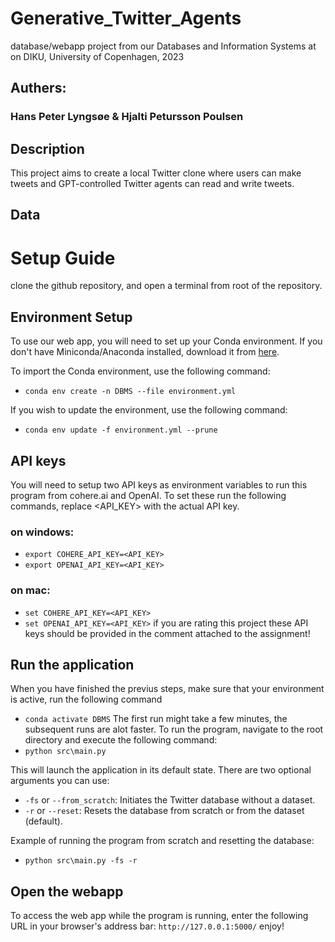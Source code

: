# Generative_Twitter_Agents
database/webapp project from our Databases and Information Systems at on DIKU, University of Copenhagen, 2023
## Authers:
### Hans Peter Lyngsøe & Hjalti Petursson Poulsen

## Description
This project aims to create a local Twitter clone where users can make tweets and GPT-controlled Twitter agents can read and write tweets.
## Data

# Setup Guide
clone the github repository, and open a terminal from root of the repository.

## Environment Setup
To use our web app, you will need to set up your Conda environment. If you don't have Miniconda/Anaconda installed, download it from [here](https://docs.conda.io/en/main/miniconda.html).

To import the Conda environment, use the following command:
- `conda env create -n DBMS --file environment.yml`

If you wish to update the environment, use the following command:
- `conda env update -f environment.yml --prune`

## API keys
You will need to setup two API keys as environment variables to run this program from cohere.ai and OpenAI.
To set these run the following commands, replace <API_KEY> with the actual API key. 
### on windows:
- `export COHERE_API_KEY=<API_KEY>`
- `export OPENAI_API_KEY=<API_KEY>`
### on mac:
- `set COHERE_API_KEY=<API_KEY>`
- `set OPENAI_API_KEY=<API_KEY>`
if you are rating this project these API keys should be provided in the comment attached to the assignment!

## Run the application
When you have finished the previus steps, make sure that your environment is active, run the following command
- `conda activate DBMS`
The first run might take a few minutes, the subsequent runs are alot faster.
To run the program, navigate to the root directory and execute the following command:
- `python src\main.py`

This will launch the application in its default state. There are two optional arguments you can use:
- `-fs` or `--from_scratch`: Initiates the Twitter database without a dataset.
- `-r` or `--reset`: Resets the database from scratch or from the dataset (default).

Example of running the program from scratch and resetting the database:
- `python src\main.py -fs -r`

## Open the webapp
To access the web app while the program is running, enter the following URL in your browser's address bar: `http://127.0.0.1:5000/` enjoy!
